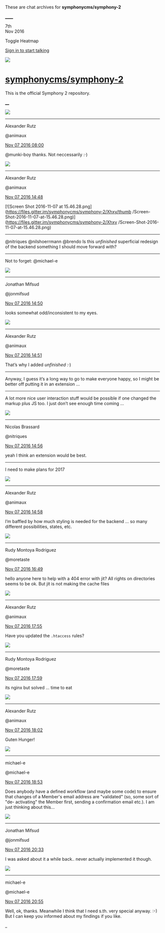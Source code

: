 These are chat archives for **symphonycms/symphony-2**

[__](/symphonycms/symphony-2/archives/2016/11/08)[__](/symphonycms/symphony-2/archives/2016/11/06)

7th  
Nov 2016

Toggle Heatmap

[Sign in to start talking](/login?action=login&button=archive-login)

![](https://avatars-02.gitter.im/group/iv/3/57542c45c43b8c601977197e?s=48)

#  [symphonycms/symphony-2](/symphonycms/symphony-2)

This is the official Symphony 2 repository.

[ __](/orgs/symphonycms/rooms "More symphonycms rooms")

![](https://avatars2.githubusercontent.com/u/446874?v=3&s=30)

____

Alexander Rutz

@animaux

[Nov 07 2016
08:00](https://gitter.im/symphonycms/symphony-2?at=582034b2df5ae966452555f7)

@munki-boy thanks. Not neccessarily :·)

![](https://avatars2.githubusercontent.com/u/446874?v=3&s=30)

____

Alexander Rutz

@animaux

[Nov 07 2016
14:48](https://gitter.im/symphonycms/symphony-2?at=5820944131c5cbef43c7ec7e)

[![Screen Shot 2016-11-07 at
15.46.28.png](https://files.gitter.im/symphonycms/symphony-2/Xhxy/thumb
/Screen-
Shot-2016-11-07-at-15.46.28.png)](https://files.gitter.im/symphonycms/symphony-2/Xhxy
/Screen-Shot-2016-11-07-at-15.46.28.png)

____

@nitriques @nilshoerrmann @brendo Is this _unfinished_ superficial redesign of
the backend something I should move forward with?

____

Not to forget:  @michael-e

![](https://avatars1.githubusercontent.com/u/859775?v=3&s=30)

____

Jonathan Mifsud

@jonmifsud

[Nov 07 2016
14:50](https://gitter.im/symphonycms/symphony-2?at=5820949edf5ae966452772cf)

looks somewhat odd/inconsistent to my eyes.

![](https://avatars2.githubusercontent.com/u/446874?v=3&s=30)

____

Alexander Rutz

@animaux

[Nov 07 2016
14:51](https://gitter.im/symphonycms/symphony-2?at=582094d5e462097a301bffcd)

That’s why I added _unfinished_ :·)

____

Anyway, I guess it’s a long way to go to make everyone happy, so I might be
better off putting it in an extension …

____

A lot more nice user interaction stuff would be possible if one changed the
markup plus JS too. I just don’t see enough time coming …

![](https://avatars1.githubusercontent.com/u/771169?v=3&s=30)

____

Nicolas Brassard

@nitriques

[Nov 07 2016
14:56](https://gitter.im/symphonycms/symphony-2?at=5820961adf5ae96645277b98)

yeah I think an extension would be best.

____

I need to make plans for 2017

![](https://avatars2.githubusercontent.com/u/446874?v=3&s=30)

____

Alexander Rutz

@animaux

[Nov 07 2016
14:58](https://gitter.im/symphonycms/symphony-2?at=582096abeed0c3125f492cb5)

I’m baffled by how much styling is needed for the backend … so many different
possibilities, states, etc.

![](https://avatars2.githubusercontent.com/u/857982?v=3&s=30)

____

Rudy Montoya Rodriguez

@moretaste

[Nov 07 2016
16:49](https://gitter.im/symphonycms/symphony-2?at=5820b0a74aeee0634dc22a2f)

hello anyone here to help with a 404 error with jit? All rights on directories
seems to be ok. But jit is not making the cache files

![](https://avatars2.githubusercontent.com/u/446874?v=3&s=30)

____

Alexander Rutz

@animaux

[Nov 07 2016
17:55](https://gitter.im/symphonycms/symphony-2?at=5820c00ae097df7575807cd4)

Have you updated the `.htaccess` rules?

![](https://avatars2.githubusercontent.com/u/857982?v=3&s=30)

____

Rudy Montoya Rodriguez

@moretaste

[Nov 07 2016
17:59](https://gitter.im/symphonycms/symphony-2?at=5820c0ec4aeee0634dc22faf)

its nginx but solved ... time to eat

![](https://avatars2.githubusercontent.com/u/446874?v=3&s=30)

____

Alexander Rutz

@animaux

[Nov 07 2016
18:02](https://gitter.im/symphonycms/symphony-2?at=5820c1c06cb72076304954c4)

Guten Hunger!

![](https://avatars2.githubusercontent.com/u/40072?v=3&s=30)

____

michael-e

@michael-e

[Nov 07 2016
18:53](https://gitter.im/symphonycms/symphony-2?at=5820cdc778ec59ab054468bd)

Does anybody have a defined workflow (and maybe some code) to ensure that
changes of a Member's email address are "validated" (so, some sort of "de-
activating" the Member first, sending a confirmation email etc.). I am just
thinking about this…

![](https://avatars1.githubusercontent.com/u/859775?v=3&s=30)

____

Jonathan Mifsud

@jonmifsud

[Nov 07 2016
20:33](https://gitter.im/symphonycms/symphony-2?at=5820e51ec2f2cf7275e0e4c6)

I was asked about it a while back.. never actually implemented it though.

![](https://avatars2.githubusercontent.com/u/40072?v=3&s=30)

____

michael-e

@michael-e

[Nov 07 2016
20:55](https://gitter.im/symphonycms/symphony-2?at=5820ea3bc2f2cf7275e104c2)

Well, ok, thanks. Meanwhile I think that I need s.th. very special anyway. :-)
But I can keep you informed about my findings if you like.

_

